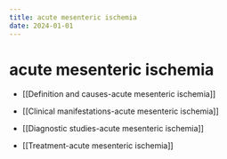 ```yaml
---
title: acute mesenteric ischemia
date: 2024-01-01
---
```


# acute mesenteric ischemia

* [[Definition and causes-acute mesenteric ischemia]]

* [[Clinical manifestations-acute mesenteric ischemia]]

* [[Diagnostic studies-acute mesenteric ischemia]]

* [[Treatment-acute mesenteric ischemia]]

